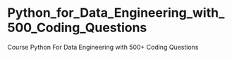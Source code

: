 # Python_for_Data_Engineering_with_500_Coding_Questions
Course Python For Data Engineering with 500+ Coding Questions
